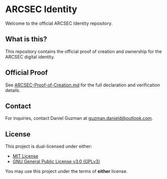 # ARCSEC Identity

Welcome to the official ARCSEC Identity repository.

## What is this?

This repository contains the official proof of creation and ownership for the ARCSEC digital identity.

## Official Proof

See [ARCSEC-Proof-of-Creation.md](./ARCSEC-Proof-of-Creation.md) for the full declaration and verification details.

## Contact

For inquiries, contact Daniel Guzman at guzman.danield@outlook.com.
## License
This project is dual-licensed under either:

- [MIT License](./LICENSE-MIT)
- [GNU General Public License v3.0 (GPLv3)](./LICENSE-GPLv3)

You may use this project under the terms of **either** license.
